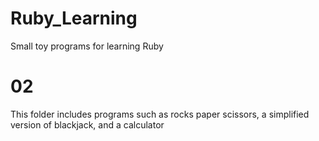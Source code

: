 # Ruby_Learning
Small toy programs for learning Ruby

# 02
This folder includes programs such as rocks paper scissors, a simplified version of blackjack, and a calculator
